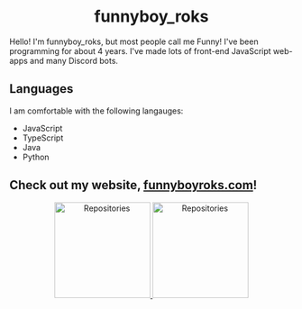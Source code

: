 <h1 align="center">funnyboy_roks</h1>

Hello! I'm funnyboy_roks, but most people call me Funny!  I've been programming for about 4 years.  I've made lots of front-end JavaScript web-apps and many Discord bots.

## Languages

I am comfortable with the following langauges:

- JavaScript
- TypeScript
- Java
- Python

<!-- Not shown, because Discord server isn't setup yet.
## Support

If you need support with a Minecraft plugin or other service, please join my Discord server: [![Discord Link](https://img.shields.io/discord/783771196704423996?color=7289da&label=DISCORD&style=for-the-badge)](https://discord.gg/qsUP2t5VpW)  
There, you can post in the correct public channel, open a ticket or send me a private message.
-->

## Check out my website, [funnyboyroks.com](https://funnyboyroks.com "funnyboyroks.com")!

<div align="center">

<a href="https://github.com/funnyboy-roks?tab=repositories" title="Repositories">
    <img height="170px" width="auto" alt="Repositories" src="https://github-readme-stats.vercel.app/api/top-langs/?username=funnyboy-roks&exclude_repo=git-commit-spam-ex,js-utils&hide=GLSL&layout=compact&theme=radical">
</a>
<a href="https://github.com/funnyboy-roks?tab=repositories" title="Repositories">
    <img height="170px" width="auto" alt="Repositories" src="https://github-readme-stats.vercel.app/api?username=funnyboy-roks&show_icons=true&theme=radical">
</a>

</div>
